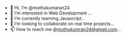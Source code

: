 - 👋 Hi, I’m @muthukumaran24
- 👀 I’m interested in Web Development ...
- 🌱 I’m currently learning Javascript...
- 💞️ I’m looking to collaborate on real time projects...
- 📫 How to reach me @muthukumran24@gmail.com...

<!---
muthukumaran24/muthukumaran24 is a ✨ special ✨ repository because its `README.md` (this file) appears on your GitHub profile.
You can click the Preview link to take a look at your changes.
--->
